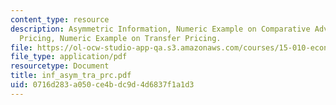 ```yaml
---
content_type: resource
description: Asymmetric Information, Numeric Example on Comparative Advantage, Transfer
  Pricing, Numeric Example on Transfer Pricing.
file: https://ol-ocw-studio-app-qa.s3.amazonaws.com/courses/15-010-economic-analysis-for-business-decisions-fall-2004/0716d283a050ce4bdc9d4d6837f1a1d3_inf_asym_tra_prc.pdf
file_type: application/pdf
resourcetype: Document
title: inf_asym_tra_prc.pdf
uid: 0716d283-a050-ce4b-dc9d-4d6837f1a1d3
---
```

